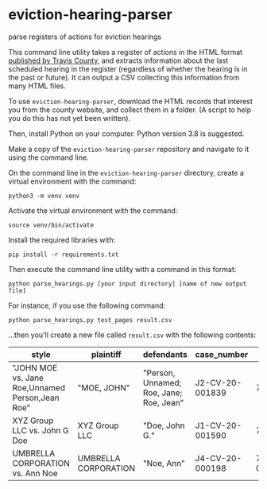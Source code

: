 # eviction-hearing-parser

parse registers of actions for eviction hearings

This command line utility takes a register of actions in the HTML format [published by Travis County](odysseypa.traviscountytx.gov), and extracts information about the last scheduled hearing in the register (regardless of whether the hearing is in the past or future). It can output a CSV collecting this information from many HTML files.

To use `eviction-hearing-parser`, download the HTML records that interest you from the county website, and collect them in a folder. (A script to help you do this has not yet been written).

Then, install Python on your computer. Python version 3.8 is suggested.

Make a copy of the `eviction-hearing-parser` repository and navigate to it using the command line.

On the command line in the `eviction-hearing-parser` directory, create a virtual environment with the command:

`python3 -m venv venv`

Activate the virtual environment with the command:

`source venv/bin/activate`

Install the required libraries with:

`pip install -r requirements.txt`

Then execute the command line utility with a command in this format:

`python parse_hearings.py [your input directory] [name of new output file]`

For instance, if you use the following command:

`python parse_hearings.py test_pages result.csv`

...then you'll create a new file called `result.csv` with the following contents:

| style                                           | plaintiff            | defendants                              | case_number     | zip        | hearing_date | hearing_time | hearing_officer         |
| ----------------------------------------------- | -------------------- | --------------------------------------- | --------------- | ---------- | ------------ | ------------ | ----------------------- |
| "JOHN MOE vs. Jane Roe,Unnamed Person,Jean Roe" | "MOE, JOHN"          | "Person, Unnamed; Roe, Jane; Roe, Jean" | J2-CV-20-001839 | 78759      | 05/14/2020   | 11:00 AM     | "Slagle, Randall"       |
| XYZ Group LLC vs. John G Doe                    | XYZ Group LLC        | "Doe, John G."                          | J1-CV-20-001590 | 78724      | 05/14/2020   | 11:00 AM     | "Williams, Yvonne M."   |
| UMBRELLA CORPORATION vs. Ann Noe                | UMBRELLA CORPORATION | "Noe, Ann"                              | J4-CV-20-000198 | 78741-0000 | 06/05/2020   | 2:00 PM      | "Gonzalez, Raul Arturo" |
